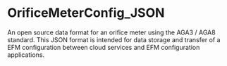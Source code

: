 # OrificeMeterConfig_JSON
An open source data format for an orifice meter using the AGA3 / AGA8 standard. 
This JSON format is intended for data storage and transfer of a EFM configuration between cloud services and EFM configuration applications. 

